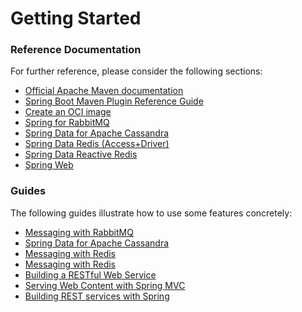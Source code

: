 # Getting Started

### Reference Documentation
For further reference, please consider the following sections:

* [Official Apache Maven documentation](https://maven.apache.org/guides/index.html)
* [Spring Boot Maven Plugin Reference Guide](https://docs.spring.io/spring-boot/docs/3.0.6/maven-plugin/reference/html/)
* [Create an OCI image](https://docs.spring.io/spring-boot/docs/3.0.6/maven-plugin/reference/html/#build-image)
* [Spring for RabbitMQ](https://docs.spring.io/spring-boot/docs/3.0.6/reference/htmlsingle/#messaging.amqp)
* [Spring Data for Apache Cassandra](https://docs.spring.io/spring-boot/docs/3.0.6/reference/htmlsingle/#data.nosql.cassandra)
* [Spring Data Redis (Access+Driver)](https://docs.spring.io/spring-boot/docs/3.0.6/reference/htmlsingle/#data.nosql.redis)
* [Spring Data Reactive Redis](https://docs.spring.io/spring-boot/docs/3.0.6/reference/htmlsingle/#data.nosql.redis)
* [Spring Web](https://docs.spring.io/spring-boot/docs/3.0.6/reference/htmlsingle/#web)

### Guides
The following guides illustrate how to use some features concretely:

* [Messaging with RabbitMQ](https://spring.io/guides/gs/messaging-rabbitmq/)
* [Spring Data for Apache Cassandra](https://spring.io/guides/gs/accessing-data-cassandra/)
* [Messaging with Redis](https://spring.io/guides/gs/messaging-redis/)
* [Messaging with Redis](https://spring.io/guides/gs/messaging-redis/)
* [Building a RESTful Web Service](https://spring.io/guides/gs/rest-service/)
* [Serving Web Content with Spring MVC](https://spring.io/guides/gs/serving-web-content/)
* [Building REST services with Spring](https://spring.io/guides/tutorials/rest/)

